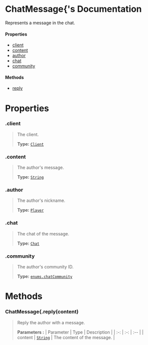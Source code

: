 # ChatMessage{'s Documentation
Represents a message in the chat.

#### Properties 
* [client](#client)
* [content](#content)
* [author](#author)
* [chat](#chat)
* [community](#community)
#### Methods 
* [reply](#reply)



# Properties 

### <a id=client></a>.client

>The client.
>
>**Type:**  [`Client`](Client.md)
### <a id=content></a>.content

>The author's message.
>
>**Type:**  [`String`](https://developer.mozilla.org/en-US/docs/Web/JavaScript/Reference/Global_Objects/String)
### <a id=author></a>.author

>The author's nickname.
>
>**Type:**  [`Player`](Player.md)
### <a id=chat></a>.chat

>The chat of the message.
>
>**Type:**  [`Chat`](Chat.md)
### <a id=community></a>.community

>The author's community ID.
>
>**Type:**  [`enums.chatCommunity`](Enums.md#chatCommunity)


# Methods

### <a id=reply></a>ChatMessage{.reply(content)

>Reply the author with a message.
>
>**Parameters :**
>| Parameter | Type | Description |
>| :-: | :-: | :-- |
>| content |  [`String`](https://developer.mozilla.org/en-US/docs/Web/JavaScript/Reference/Global_Objects/String) | The content of the message. |
>
